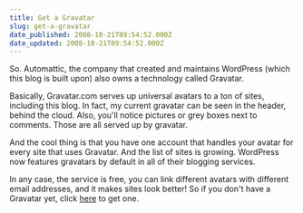 ```yaml
---
title: Get a Gravatar
slug: get-a-gravatar
date_published: 2008-10-21T09:54:52.000Z
date_updated: 2008-10-21T09:54:52.000Z
---
```


So. Automattic, the company that created and maintains WordPress (which this blog is built upon) also owns a technology called Gravatar.

Basically, Gravatar.com serves up universal avatars to a ton of sites, including this blog. In fact, my current gravatar can be seen in the header, behind the cloud. Also, you'll notice pictures or grey boxes next to comments. Those are all served up by gravatar.

And the cool thing is that you have one account that handles your avatar for every site that uses Gravatar. And the list of sites is growing. WordPress now features gravatars by default in all of their blogging services.

In any case, the service is free, you can link different avatars with different email addresses, and it makes sites look better! So if you don't have a Gravatar yet, click [here](http://en.gravatar.com/signup) to get one.
